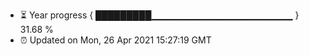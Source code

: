 - ⏳ Year progress { █████████▁▁▁▁▁▁▁▁▁▁▁▁▁▁▁▁▁▁▁▁▁ } 31.68 %
- ⏰ Updated on Mon, 26 Apr 2021 15:27:19 GMT

